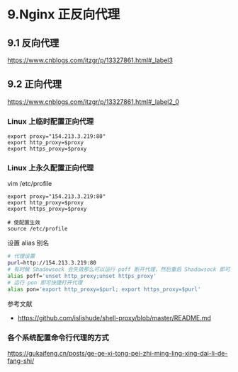 # 9.Nginx 正反向代理

## 9.1 反向代理

https://www.cnblogs.com/itzgr/p/13327861.html#_label3

## 9.2 正向代理

https://www.cnblogs.com/itzgr/p/13327861.html#_label2_0

### Linux 上临时配置正向代理

```shell
export proxy="154.213.3.219:80"
export http_proxy=$proxy
export https_proxy=$proxy
```

### Linux 上永久配置正向代理

vim /etc/profile

```shell
export proxy="154.213.3.219:80"
export http_proxy=$proxy
export https_proxy=$proxy

# 使配置生效
source /etc/profile
```

设置 alias 别名

```sh
# 代理设置
purl=http://154.213.3.219:80
# 有时候 Shadowsock 会失效那么可以运行 poff 断开代理，然后重启 Shadowsock 即可
alias poff='unset http_proxy;unset https_proxy'
# 运行 pon 即可快捷打开代理
alias pon='export http_proxy=$purl; export https_proxy=$purl'
```

参考文献

- https://github.com/islishude/shell-proxy/blob/master/README.md

### 各个系统配置命令行代理的方式

https://gukaifeng.cn/posts/ge-ge-xi-tong-pei-zhi-ming-ling-xing-dai-li-de-fang-shi/
